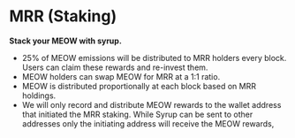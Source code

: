 # MRR \(Staking\)

**Stack your MEOW with syrup.**   


* 25% of MEOW emissions will be distributed to MRR holders every block. Users can claim these rewards and re-invest them.
* MEOW holders can swap MEOW for MRR at a 1:1 ratio.
* MEOW is distributed proportionally at each block based on MRR holdings.
* We will only record and distribute MEOW rewards to the wallet address that initiated the MRR staking. While Syrup can be sent to other addresses only the initiating address will receive the MEOW rewards,

